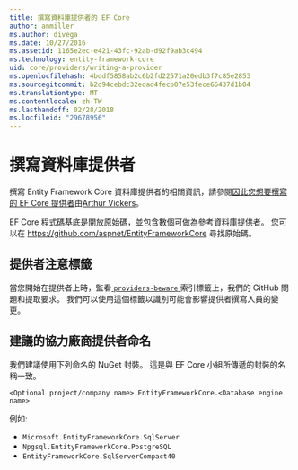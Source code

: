 ```yaml
---
title: 撰寫資料庫提供者的 EF Core
author: anmiller
ms.author: divega
ms.date: 10/27/2016
ms.assetid: 1165e2ec-e421-43fc-92ab-d92f9ab3c494
ms.technology: entity-framework-core
uid: core/providers/writing-a-provider
ms.openlocfilehash: 4bddf5858ab2c6b2fd22571a20edb3f7c85e2853
ms.sourcegitcommit: b2d94cebdc32edad4fecb07e53fece66437d1b04
ms.translationtype: MT
ms.contentlocale: zh-TW
ms.lasthandoff: 02/28/2018
ms.locfileid: "29678956"
---
```

# <a name="writing-a-database-provider"></a>撰寫資料庫提供者

撰寫 Entity Framework Core 資料庫提供者的相關資訊，請參閱[因此您想要撰寫的 EF Core 提供者](https://blog.oneunicorn.com/2016/11/11/so-you-want-to-write-an-ef-core-provider/)由[Arthur Vickers](https://github.com/ajcvickers)。

EF Core 程式碼基底是開放原始碼，並包含數個可做為參考資料庫提供者。 您可以在 https://github.com/aspnet/EntityFrameworkCore 尋找原始碼。

## <a name="the-providers-beware-label"></a>提供者注意標籤

當您開始在提供者上時，監看[ `providers-beware` ](https://github.com/aspnet/EntityFrameworkCore/labels/providers-beware)索引標籤上，我們的 GitHub 問題和提取要求。 我們可以使用這個標籤以識別可能會影響提供者撰寫人員的變更。

## <a name="suggested-naming-of-third-party-providers"></a>建議的協力廠商提供者命名

我們建議使用下列命名的 NuGet 封裝。 這是與 EF Core 小組所傳遞的封裝的名稱一致。

`<Optional project/company name>.EntityFrameworkCore.<Database engine name>`

例如: 
* `Microsoft.EntityFrameworkCore.SqlServer`
* `Npgsql.EntityFrameworkCore.PostgreSQL`
* `EntityFrameworkCore.SqlServerCompact40`
